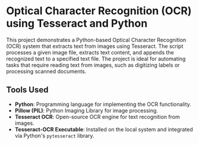 

# Optical Character Recognition (OCR) using Tesseract and Python

This project demonstrates a Python-based Optical Character Recognition (OCR) system that extracts text from images using Tesseract. The script processes a given image file, extracts text content, and appends the recognized text to a specified text file. The project is ideal for automating tasks that require reading text from images, such as digitizing labels or processing scanned documents.

## Tools Used
- **Python**: Programming language for implementing the OCR functionality.
- **Pillow (PIL)**: Python Imaging Library for image processing.
- **Tesseract OCR**: Open-source OCR engine for text recognition from images.
- **Tesseract-OCR Executable**: Installed on the local system and integrated via Python's `pytesseract` library.

